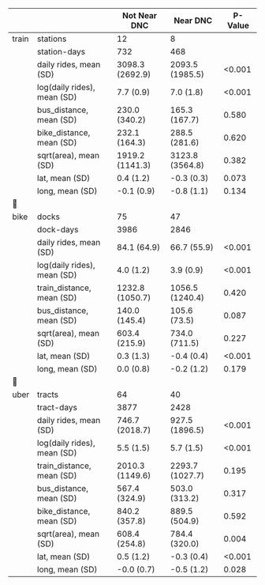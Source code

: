 |       |                             | Not Near DNC    | Near DNC        | P-Value   |
|-------|-----------------------------|-----------------|-----------------|-----------|
| train | stations                    | 12              | 8               |           |
|       | station-days                | 732             | 468             |           |
|       | daily rides, mean (SD)      | 3098.3 (2692.9) | 2093.5 (1985.5) | <0.001    |
|       | log(daily rides), mean (SD) | 7.7 (0.9)       | 7.0 (1.8)       | <0.001    |
|       | bus_distance, mean (SD)     | 230.0 (340.2)   | 165.3 (167.7)   | 0.580     |
|       | bike_distance, mean (SD)    | 232.1 (164.3)   | 288.5 (281.6)   | 0.620     |
|       | sqrt(area), mean (SD)       | 1919.2 (1141.3) | 3123.8 (3564.8) | 0.382     |
|       | lat, mean (SD)              | 0.4 (1.2)       | -0.3 (0.3)      | 0.073     |
|       | long, mean (SD)             | -0.1 (0.9)      | -0.8 (1.1)      | 0.134     |
|  |
| bike  | docks                       | 75              | 47              |           |
|       | dock-days                   | 3986            | 2846            |           |
|       | daily rides, mean (SD)      | 84.1 (64.9)     | 66.7 (55.9)     | <0.001    |
|       | log(daily rides), mean (SD) | 4.0 (1.2)       | 3.9 (0.9)       | <0.001    |
|       | train_distance, mean (SD)   | 1232.8 (1050.7) | 1056.5 (1240.4) | 0.420     |
|       | bus_distance, mean (SD)     | 140.0 (145.4)   | 105.6 (73.5)    | 0.087     |
|       | sqrt(area), mean (SD)       | 603.4 (215.9)   | 734.0 (711.5)   | 0.227     |
|       | lat, mean (SD)              | 0.3 (1.3)       | -0.4 (0.4)      | <0.001    |
|       | long, mean (SD)             | 0.0 (0.8)       | -0.2 (1.2)      | 0.179     |
|  |
| uber  | tracts                      | 64              | 40              |           |
|       | tract-days                  | 3877            | 2428            |           |
|       | daily rides, mean (SD)      | 746.7 (2018.7)  | 927.5 (1896.5)  | <0.001    |
|       | log(daily rides), mean (SD) | 5.5 (1.5)       | 5.7 (1.5)       | <0.001    |
|       | train_distance, mean (SD)   | 2010.3 (1149.6) | 2293.7 (1027.7) | 0.195     |
|       | bus_distance, mean (SD)     | 567.4 (324.9)   | 503.0 (313.2)   | 0.317     |
|       | bike_distance, mean (SD)    | 840.2 (357.8)   | 889.5 (504.9)   | 0.592     |
|       | sqrt(area), mean (SD)       | 608.4 (254.8)   | 784.4 (320.0)   | 0.004     |
|       | lat, mean (SD)              | 0.5 (1.2)       | -0.3 (0.4)      | <0.001    |
|       | long, mean (SD)             | -0.0 (0.7)      | -0.5 (1.2)      | 0.028     |